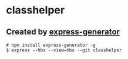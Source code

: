 # classhelper
## Created by [express-generator](http://expressjs.com/en/starter/generator.html)
```
# npm install express-generator -g
$ express --hbs --view=hbs --git classhelper
```